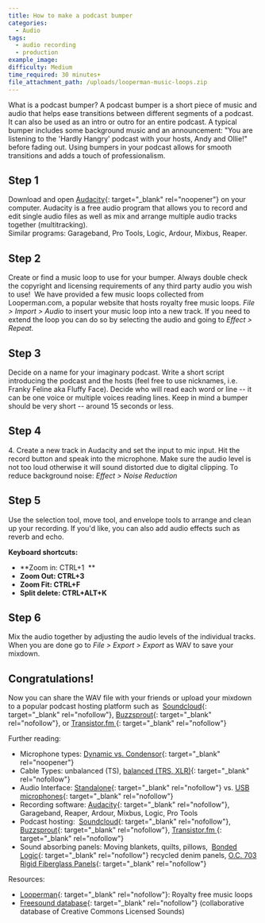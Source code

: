 ```yaml
---
title: How to make a podcast bumper
categories:
  - Audio
tags:
  - audio recording
  - production
example_image:
difficulty: Medium
time_required: 30 minutes+
file_attachment_path: /uploads/looperman-music-loops.zip
---
```


What is a podcast bumper? A podcast bumper is a short piece of music and audio that helps ease transitions between different segments of a podcast. It can also be used as an intro or outro for an entire podcast. A typical bumper includes some background music and an announcement: "You are listening to the 'Hardly Hangry' podcast with your hosts, Andy and Ollie\!" before fading out. Using bumpers in your podcast allows for smooth transitions and adds a touch of professionalism.

## Step 1

Download and open [Audacity](http://audacity.org/){: target="_blank" rel="noopener"} on your computer. Audacity is a free audio program that allows you to record and edit single audio files as well as mix and arrange multiple audio tracks together (multitracking).<br>Similar programs: Garageband, Pro Tools, Logic, Ardour, Mixbus, Reaper.

## Step 2

Create or find a music loop to use for your bumper. Always double check the copyright and licensing requirements of any third party audio you wish to use\!&nbsp; We have provided a few music loops collected from Looperman.com, a popular website that hosts royalty free music loops. *File &gt; Import &gt; Audio* to insert your music loop into a new track. If you need to extend the loop you can do so by selecting the audio and going to *Effect &gt; Repeat. &nbsp;*

## Step 3

Decide on a name for your imaginary podcast. Write a short script introducing the podcast and the hosts (feel free to use nicknames, i.e. Franky Feline aka Fluffy Face). Decide who will read each word or line -- it can be one voice or multiple voices reading lines. Keep in mind a bumper should be very short -- around 15 seconds or less.

## Step 4

4\. Create a new track in Audacity and set the input to mic input. Hit the record button and speak into the microphone. Make sure the audio level is not too loud otherwise it will sound distorted due to digital clipping. To reduce background noise: *Effect &gt; Noise Reduction*

## Step 5

Use the selection tool, move tool, and envelope tools to arrange and clean up your recording. If you'd like, you can also add audio effects such as reverb and echo.

**Keyboard shortcuts:**

* **Zoom in: CTRL+1&nbsp; **
* **Zoom Out: CTRL+3&nbsp;**
* **Zoom Fit: CTRL+F&nbsp;**
* **Split delete: CTRL+ALT+K**

## Step 6

Mix the audio together by adjusting the audio levels of the individual tracks. When you are done go to *File &gt; Export &gt; Export* as WAV to save your mixdown.

## Congratulations\!

Now you can share the WAV file with your friends or upload your mixdown to a popular podcast hosting platform such as&nbsp; [Soundcloud](http://soundcloud.com){: target="_blank" rel="nofollow"}, [Buzzsprout](https://www.buzzsprout.com/){: target="_blank" rel="nofollow"}, or [Transistor.fm&nbsp;](http://transistor.fm/){: target="_blank" rel="nofollow"}

Further reading:

* Microphone types: [Dynamic vs. Condensor](https://service.shure.com/s/article/difference-between-a-dynamic-and-condenser-microphone){: target="_blank" rel="noopener"}
* Cable Types: unbalanced (TS), [balanced (TRS, XLR)](https://www.ians-net.co.uk/articles/balanced_lines.php){: target="_blank" rel="nofollow"}
* Audio Interface: [Standalone](https://www.amazon.com/Focusrite-Scarlett-Audio-Interface-Tools/dp/B07QR6Z1JB/ref=sr_1_4?keywords=audio+recording+interface&amp;qid=1581615835&amp;sr=8-4){: target="_blank" rel="nofollow"} vs. [USB microphones](https://www.amazon.com/Rode-NT-USB-Versatile-Studio-Quality-Microphone/dp/B00KQPGRRE/ref=sr_1_6?keywords=rode+podcast&amp;qid=1581615395&amp;sr=8-6){: target="_blank" rel="nofollow"}
* Recording software: [Audacity](https://www.audacityteam.org/){: target="_blank" rel="nofollow"}, Garageband, Reaper, Ardour, Mixbus, Logic, Pro Tools
* Podcast hosting:&nbsp; [Soundcloud](http://soundcloud.com){: target="_blank" rel="nofollow"}, [Buzzsprout](https://www.buzzsprout.com/){: target="_blank" rel="nofollow"}, [Transistor.fm&nbsp;](http://transistor.fm/){: target="_blank" rel="nofollow"}
* Sound absorbing panels: Moving blankets, quilts, pillows,&nbsp; [Bonded Logic](https://www.homedepot.com/p/Bonded-Logic-Inc-UltraSonic-12-in-x-12-in-Acoustic-Panels-Package-of-6-60600-11212/204153700){: target="_blank" rel="nofollow"} recycled denim panels, [O.C. 703 Rigid Fiberglass Panels](https://www.amazon.com/ATS-Acoustic-Panel-24x24x2-Inches/dp/B002WKDRGA/ref=pd_bxgy_2/138-0537608-0707704?_encoding=UTF8&amp;pd_rd_i=B002WKDRGA&amp;pd_rd_r=80ee85fe-0b9d-4c78-813a-7e5cabef32e9&amp;pd_rd_w=3YLTv&amp;pd_rd_wg=eJ15u&amp;pf_rd_p=fd08095f-55ff-4a15-9b49-4a1a719225a9&amp;pf_rd_r=D47YGFZWX572MXGCTKPM&amp;psc=1&amp;refRID=D47YGFZWX572MXGCTKPM){: target="_blank" rel="nofollow"}

Resources:

* [Looperman](https://www.looperman.com){: target="_blank" rel="nofollow"}\: Royalty free music loops
* [Freesound database](http://www.freesound.org){: target="_blank" rel="nofollow"} (collaborative database of Creative Commons Licensed Sounds)
